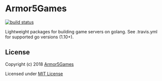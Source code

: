 # Armor5Games

[![build status](https://travis-ci.org/armor5games/a5g.svg)](https://travis-ci.org/armor5games/a5g)

Lightweight packages for building game servers on golang.
See .travis.yml for supported go versions (1.10+).

## License

Copyright (c) 2018 [Armor5Games](https://github.com/armor5games)

Licensed under [MIT License](./LICENSE)

